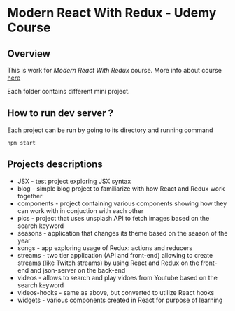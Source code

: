 # Modern React With Redux - Udemy Course
## Overview
This is work for *Modern React With Redux* course. More info about course [here](https://www.udemy.com/course/react-redux/)

Each folder contains different mini project. 

## How to run dev server ?
Each project can be run by going to its directory and running command

    npm start

## Projects descriptions
* JSX - test project exploring JSX syntax
* blog - simple blog project to familiarize with how React and Redux work together
* components - project containing various components showing how they can work with in conjuction with each other
* pics - project that uses unsplash API to fetch images based on the search keyword
* seasons - application that changes its theme based on the season of the year
* songs - app exploring usage of Redux: actions and reducers
* streams - two tier application (API and front-end) allowing to create streams (like Twitch streams) by using React and Redux on the front-end and json-server on the back-end 
* videos - allows to search and play vidoes from Youtube based on the search keyword 
* videos-hooks - same as above, but converted to utilize React hooks
* widgets - various components created in React for purpose of learning